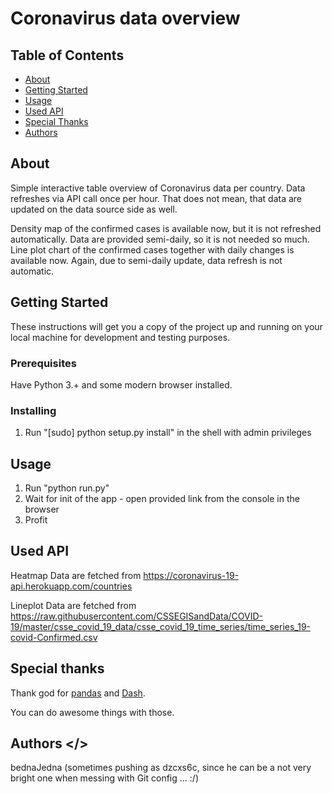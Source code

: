 # Coronavirus data overview

## Table of Contents

- [About](#about)
- [Getting Started](#getting_started)
- [Usage](#usage)
- [Used API](#api)
- [Special Thanks](#thanks)
- [Authors](#authors)

## About <a name = "about"></a>

Simple interactive table overview of Coronavirus data per country. Data refreshes via API call once per hour. That does not mean, that data are updated on the data source side as well.

Density map of the confirmed cases is available now, but it is not refreshed automatically. Data are provided semi-daily, so it is not needed so much.
Line plot chart of the confirmed cases together with daily changes is available now. Again, due to semi-daily update, data refresh is not automatic.

## Getting Started <a name = "getting_started"></a>

These instructions will get you a copy of the project up and running on your local machine for development and testing purposes.

### Prerequisites

Have Python 3.+ and some modern browser installed.

### Installing

1. Run "[sudo] python setup.py install" in the shell with admin privileges

## Usage <a name = "usage"></a>

1. Run "python run.py"
2. Wait for init of the app - open provided link from the console in the browser
3. Profit

## Used API <a name = "api"></a>

Heatmap Data are fetched from https://coronavirus-19-api.herokuapp.com/countries

Lineplot Data are fetched from https://raw.githubusercontent.com/CSSEGISandData/COVID-19/master/csse_covid_19_data/csse_covid_19_time_series/time_series_19-covid-Confirmed.csv


## Special thanks <a name = "thanks"></a>

Thank god for <a href="https://pandas.pydata.org/" target="_blank">pandas</a> and <a href="https://dash.plotly.com/" target="_blank">Dash</a>.

You can do awesome things with those.

## Authors <a name="authors"></>
bednaJedna (sometimes pushing as dzcxs6c, since he can be a not very bright one when messing with Git config ... :/)
